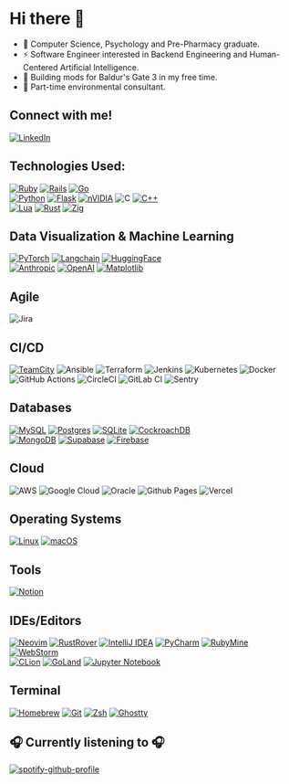 # Hi there 👋

- 🔭 Computer Science, Psychology and Pre-Pharmacy graduate.
- ⚡ Software Engineer interested in Backend Engineering and Human-Centered Artificial Intelligence.
- 🤔 Building mods for Baldur's Gate 3 in my free time.
- 🌱 Part-time environmental consultant.


## Connect with me!
[![LinkedIn](https://img.shields.io/badge/linkedin-%230077B5.svg?style=for-the-badge&logo=linkedin&logoColor=white)](https://www.linkedin.com/in/halim-uzodike)


## Technologies Used:
[![Ruby](https://img.shields.io/badge/ruby-%23CC342D.svg?style=for-the-badge&logo=ruby&logoColor=white)](https://www.ruby-lang.org/en/)
[![Rails](https://img.shields.io/badge/rails-%23CC0000.svg?style=for-the-badge&logo=ruby-on-rails&logoColor=white)](https://rubyonrails.org/)
[![Go](https://img.shields.io/badge/go-%2300ADD8.svg?style=for-the-badge&logo=go&logoColor=white)](https://go.dev/)<br>
[![Python](https://img.shields.io/badge/python-3670A0?style=for-the-badge&logo=python&logoColor=ffdd54)](https://www.python.org/)
[![Flask](https://img.shields.io/badge/flask-%23000.svg?style=for-the-badge&logo=flask&logoColor=white)](https://flask.palletsprojects.com/en/stable/)
[![nVIDIA](https://img.shields.io/badge/cuda-000000.svg?style=for-the-badge&logo=nVIDIA&logoColor=green)](https://docs.nvidia.com/cuda/)
![C](https://img.shields.io/badge/c-%2300599C.svg?style=for-the-badge&logo=c&logoColor=white)
[![C++](https://img.shields.io/badge/c++-%2300599C.svg?style=for-the-badge&logo=c%2B%2B&logoColor=white)](https://cplusplus.com/)<br>
[![Lua](https://img.shields.io/badge/lua-%232C2D72.svg?style=for-the-badge&logo=lua&logoColor=white)](https://www.lua.org/)
[![Rust](https://img.shields.io/badge/rust-%23000000.svg?style=for-the-badge&logo=rust&logoColor=white)](https://www.rust-lang.org/learn)
[![Zig](https://img.shields.io/badge/Zig-%23F7A41D.svg?style=for-the-badge&logo=zig&logoColor=white)](https://ziglang.org/)<br>


## Data Visualization & Machine Learning
[![PyTorch](https://img.shields.io/badge/PyTorch-EE4C2C?style=for-the-badge&logo=pytorch&logoColor=white)](https://pytorch.org)
[![Langchain](https://img.shields.io/badge/langchain-1C3C3C?style=for-the-badge&logo=langchain&logoColor=white)](https://www.langchain.com)
[![HuggingFace](https://img.shields.io/badge/-HuggingFace-FDEE21?style=for-the-badge&logo=HuggingFace&logoColor=black)](https://huggingface.co)<br>
[![Anthropic](https://img.shields.io/badge/anthropic-white?style=for-the-badge&logo=anthropic&logoColor=black)](https://www.anthropic.com)
[![OpenAI](https://img.shields.io/badge/OpenAI-white?style=for-the-badge&logo=openai&logoColor=black)](https://openai.com)
[![Matplotlib](https://img.shields.io/badge/Matplotlib-%23ffffff.svg?style=for-the-badge&logo=Matplotlib&logoColor=black)](https://matplotlib.org)<br>


## Agile
![Jira](https://img.shields.io/badge/jira-%230A0FFF.svg?style=for-the-badge&logo=jira&logoColor=white)<br>


## CI/CD
[![TeamCity](https://img.shields.io/badge/teamcity-000000.svg?style=for-the-badge&logo=teamcity&logoColor=white)](https://www.jetbrains.com/teamcity/)
![Ansible](https://img.shields.io/badge/ansible-%231A1918.svg?style=for-the-badge&logo=ansible&logoColor=white)
![Terraform](https://img.shields.io/badge/terraform-%235835CC.svg?style=for-the-badge&logo=terraform&logoColor=white)
![Jenkins](https://img.shields.io/badge/jenkins-%232C5263.svg?style=for-the-badge&logo=jenkins&logoColor=white)
![Kubernetes](https://img.shields.io/badge/kubernetes-%23326ce5.svg?style=for-the-badge&logo=kubernetes&logoColor=white)
![Docker](https://img.shields.io/badge/docker-%230db7ed.svg?style=for-the-badge&logo=docker&logoColor=white)<br>
![GitHub Actions](https://img.shields.io/badge/github%20actions-%232671E5.svg?style=for-the-badge&logo=githubactions&logoColor=white)
![CircleCI](https://img.shields.io/badge/circle%20ci-%23161616.svg?style=for-the-badge&logo=circleci&logoColor=white)
![GitLab CI](https://img.shields.io/badge/gitlab%20ci-%23181717.svg?style=for-the-badge&logo=gitlab&logoColor=white)
![Sentry](https://img.shields.io/badge/Sentry-black?style=for-the-badge&logo=Sentry&logoColor=#362D59)<br>


## Databases
[![MySQL](https://img.shields.io/badge/mysql-4479A1.svg?style=for-the-badge&logo=mysql&logoColor=white)](https://www.mysql.com/)
[![Postgres](https://img.shields.io/badge/postgres-%23316192.svg?style=for-the-badge&logo=postgresql&logoColor=white)](https://www.postgresql.org/)
[![SQLite](https://img.shields.io/badge/sqlite-%2307405e.svg?style=for-the-badge&logo=sqlite&logoColor=white)](https://www.sqlite.org/)
[![CockroachDB](https://img.shields.io/badge/CockroachDB-6933FF?style=for-the-badge&logo=Cockroach%20Labs&logoColor=white)](https://www.cockroachlabs.com/)<br>
[![MongoDB](https://img.shields.io/badge/MongoDB-%234ea94b.svg?style=for-the-badge&logo=mongodb&logoColor=white)](https://www.mongodb.com/)
[![Supabase](https://img.shields.io/badge/Supabase-3ECF8E?style=for-the-badge&logo=supabase&logoColor=white)](https://supabase.com/)
[![Firebase](https://img.shields.io/badge/firebase-a08021?style=for-the-badge&logo=firebase&logoColor=ffcd34)](https://firebase.google.com/)<br>


## Cloud
![AWS](https://img.shields.io/badge/AWS-%23FF9900.svg?style=for-the-badge&logo=amazon-web-services&logoColor=white)
![Google Cloud](https://img.shields.io/badge/GoogleCloud-%234285F4.svg?style=for-the-badge&logo=google-cloud&logoColor=white)
![Oracle](https://img.shields.io/badge/Oracle-F80000?style=for-the-badge&logo=oracle&logoColor=white)
![Github Pages](https://img.shields.io/badge/github%20pages-121013?style=for-the-badge&logo=github&logoColor=white)
![Vercel](https://img.shields.io/badge/vercel-%23000000.svg?style=for-the-badge&logo=vercel&logoColor=white)<br>


## Operating Systems
[![Linux](https://img.shields.io/badge/Linux-FCC624?style=for-the-badge&logo=linux&logoColor=black)](https://www.linux.org/)
[![macOS](https://img.shields.io/badge/mac%20os-000000?style=for-the-badge&logo=macos&logoColor=F0F0F0)](https://www.apple.com/macos)<br>


## Tools
[![Notion](https://img.shields.io/badge/Notion-%23000000.svg?style=for-the-badge&logo=notion&logoColor=white)](https://www.notion.com/)<br>


## IDEs/Editors
[![Neovim](https://img.shields.io/badge/NeoVim-%2357A143.svg?&style=for-the-badge&logo=neovim&logoColor=white)](https://neovim.io/)
[![RustRover](https://img.shields.io/badge/RustRover-000000.svg?style=for-the-badge&logo=Rust&logoColor=black&color=black&labelColor=orange)](https://www.jetbrains.com/rust/)
[![IntelliJ IDEA](https://img.shields.io/badge/IntelliJ_IDEA-000000.svg?style=for-the-badge&logo=intellij-idea&logoColor=black&color=black&labelColor=green)](https://www.jetbrains.com/idea/)
[![PyCharm](https://img.shields.io/badge/pycharm-143?style=for-the-badge&logo=pycharm&logoColor=black&color=black&labelColor=yellow)](https://www.jetbrains.com/pycharm/)
[![RubyMine](https://img.shields.io/badge/RubyMine-000000.svg?style=for-the-badge&logo=RubyMine&logoColor=black&color=black&labelColor=crimson)](https://www.jetbrains.com/ruby/)
[![WebStorm](https://img.shields.io/badge/webstorm-143?style=for-the-badge&logo=webstorm&logoColor=black&color=black&labelColor=white)](https://www.jetbrains.com/webstorm/)<br>
[![CLion](https://img.shields.io/badge/CLion-black?style=for-the-badge&logo=clion&logoColor=black&color=black&labelColor=blue)](https://www.jetbrains.com/clion/)
[![GoLand](https://img.shields.io/badge/GoLand-0f0f0f?&style=for-the-badge&logo=goland&logoColor=black&color=black&labelColor=lightblue)](https://www.jetbrains.com/go/)
[![Jupyter Notebook](https://img.shields.io/badge/jupyter-%23FA0F00.svg?style=for-the-badge&logo=jupyter&logoColor=white)](https://jupyter.org/)<br>

## Terminal
[![Homebrew](https://img.shields.io/badge/homebrew-FBB040?style=for-the-badge&logo=homebrew&logoColor=white)](https://brew.sh)
[![Git](https://img.shields.io/badge/GIT-E44C30?style=for-the-badge&logo=git&logoColor=white)](https://git-scm.com)
[![Zsh](https://img.shields.io/badge/Zsh-F15A24?style=for-the-badge&logo=Zsh&logoColor=white)](https://www.zsh.org)
[![Ghostty](https://img.shields.io/badge/ghostty-darkblue?style=for-the-badge&logo=hashicorp&logoColor=white)](https://ghostty.org)


## 🎧 Currently listening to 🎧
[![spotify-github-profile](https://spotify-github-profile.kittinanx.com/api/view?uid=12151570165&cover_image=true&theme=natemoo-re&show_offline=false&background_color=121212&interchange=false&bar_color=53b14f&bar_color_cover=false)](https://github.com/kittinan/spotify-github-profile)

<!--
**HalimUzodike/HalimUzodike** is a ✨ _special_ ✨ repository because its `README.md` (this file) appears on your GitHub profile.

Here are some ideas to get you started:

- 🔭 I’m currently working on ...
- 🌱 I’m currently learning ...
- 👯 I’m looking to collaborate on ...
- 🤔 I’m looking for help with ...
- 💬 Ask me about ...
- 📫 How to reach me: ...
- 😄 Pronouns: ...
- ⚡ Fun fact: ...
-->
